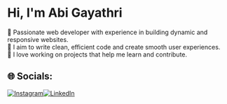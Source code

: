 # Hi, I'm Abi Gayathri 

🌟 Passionate web developer with experience in building dynamic and responsive websites.  
🎯 I aim to write clean, efficient code and create smooth user experiences.  
🤝 I love working on projects that help me learn and contribute.

## 🌐 Socials:
[![Instagram](https://img.shields.io/badge/Instagram-%23E4405F.svg?style=flat-square&logo=instagram&logoColor=white)](https://www.instagram.com/ab_biie._/)[![LinkedIn](https://img.shields.io/badge/LinkedIn-%230077B5.svg?style=flat-square&logo=linkedin&logoColor=white)](https://www.linkedin.com/in/abi-gayathri-pavalathrowvathan-a555472a3/)



